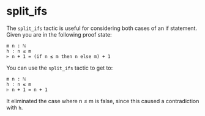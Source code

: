 # split_ifs

The `split_ifs` tactic is useful for considering both cases of an if statement.
Given you are in the following proof state:

```lean
m n : ℕ
h : n ≤ m
⊢ n + 1 = (if n ≤ m then n else m) + 1
```

You can use the `split_ifs` tactic to get to:

```lean
m n : ℕ
h : n ≤ m
⊢ n + 1 = n + 1
```

It eliminated the case where n ≤ m is false, since this caused a contradiction with `h`.